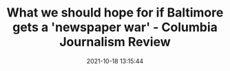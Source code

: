 ---
"title": "What we should hope for if Baltimore gets a 'newspaper war' - Columbia Journalism Review"
"date": "2021-10-18 13:15:44"
"feed_name": "GOOGLENEWSMINING"
"feed_website": "https://news.google.com/search?q=mining%2Bincident&hl=en-US&gl=US&ceid=US:en"
"feed_rss": "https://news.google.com/rss/search?q=mining%2Bincident&hl=en-US&gl=US&ceid=US:en"
"link": "https://www.cjr.org/the_media_today/baltimore_sun_alden_bainum.php"
"source": "{'href': 'https://www.cjr.org', 'title': 'Columbia Journalism Review'}"
"file": "_posts/2021-1-1-ccbe148f05bda231bf3783b69ddd4d2a6ad2389e.md"
"accident": "0"
"drilling": "0"
"represented_by": "0"
"dead": "0"
"injured": "0"
"arrested": "0"
"place": "unknown place"
"where": "unknown site"
"causes": "unknown"
"place_uri": "unknown place"
---